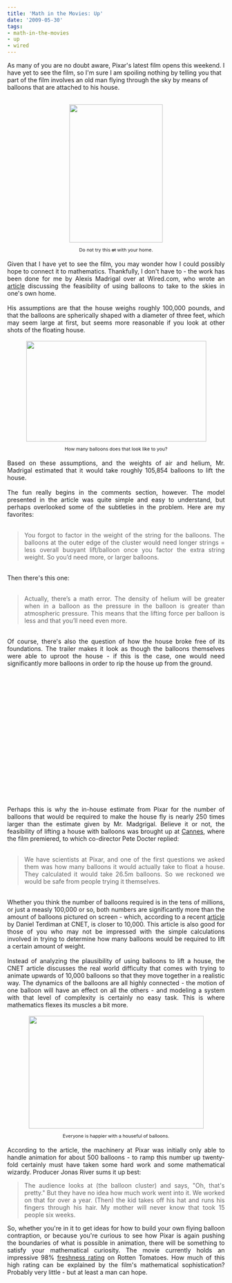 ```yaml
---
title: 'Math in the Movies: Up'
date: '2009-05-30'
tags:
- math-in-the-movies
- up
- wired
---
```


As many of you are no doubt aware, Pixar's latest film opens this weekend.  I have yet to see the film, so I'm sure I am spoiling nothing by telling you that part of the film involves an old man flying through the sky by means of balloons that are attached to his house.<br /><br /><div style="text-align: center;"><a onblur="try {parent.deselectBloggerImageGracefully();} catch(e) {}" href="http://4.bp.blogspot.com/_fM0L9abY3bo/SiHgaV9rgvI/AAAAAAAAAOw/O9iagpm0hck/s1600-h/up-pixar-poster.jpg"><img style="margin: 0px auto 10px; display: block; text-align: center; cursor: pointer; width: 216px; height: 320px;" src="http://4.bp.blogspot.com/_fM0L9abY3bo/SiHgaV9rgvI/AAAAAAAAAOw/O9iagpm0hck/s320/up-pixar-poster.jpg" alt="" id="BLOGGER_PHOTO_ID_5341797376215188210" border="0" /></a><span style="font-size:78%;">Do not try this <del>at</del> with your home.</span><br /><br /><div style="text-align: justify;">Given that I have yet to see the film, you may wonder how I could possibly hope to connect it to mathematics.  Thankfully, I don't have to - the work has been done for me by Alexis Madrigal over at Wired.com, who wrote an <a href="http://www.wired.com/wiredscience/2009/05/how-pixars-up-house-could-really-fly/">article</a> discussing the feasibility of using balloons to take to the skies in one's own home.<br /><br />His assumptions are that the house weighs roughly 100,000 pounds, and that the balloons are spherically shaped with a diameter of three feet, which may seem large at first, but seems more reasonable if you look at other shots of the floating house.<br /><br /><div style="text-align: center;"><a onblur="try {parent.deselectBloggerImageGracefully();} catch(e) {}" href="http://www.wired.com/images_blogs/wiredscience/2009/05/pixar-up-frame1.jpg"><img style="margin: 0px auto 10px; display: block; text-align: center; cursor: pointer; width: 417px; height: 233px;" src="http://www.wired.com/images_blogs/wiredscience/2009/05/pixar-up-frame1.jpg" alt="" border="0" /></a><span style="font-size:78%;">How many balloons does that look like to you?</span><br /></div><br />Based on these assumptions, and the weights of air and helium, Mr. Madrigal estimated that it would take roughly 105,854 balloons to lift the house.<br /><br />The fun really begins in the comments section, however.  The model presented in the article was quite simple and easy to understand, but perhaps overlooked some of the subtleties in the problem.  Here are my favorites:<br /><br /><blockquote>You forgot to factor in the weight of the string for the balloons. The balloons at the outer edge of the cluster would need longer strings = less overall buoyant lift/balloon once you factor the extra string weight. So you’d need more, or larger balloons.</blockquote><br />Then there's this one:<br /><br /><blockquote>Actually, there’s a math error. The density of helium will be greater when in a balloon as the pressure in the balloon is greater than atmospheric pressure. This means that the lifting force per balloon is less and that you’ll need even more.<br /></blockquote><br />Of course, there's also the question of how the house broke free of its foundations.  The trailer makes it look as though the balloons themselves were able to uproot the house - if this is the case, one would need significantly more balloons in order to rip the house up from the ground.<br /><br /><center><object height="270" width="440"><param name="movie" value="http://www.youtube.com/v/I789Pr5wLUc&amp;hl=en&amp;fs=1"><param name="allowFullScreen" value="true"><param name="allowscriptaccess" value="always"><embed src="http://www.youtube.com/v/I789Pr5wLUc&amp;hl=en&amp;fs=1" type="application/x-shockwave-flash" allowscriptaccess="always" allowfullscreen="true" height="270" width="440"></embed></object></center><br /><br />Perhaps this is why the in-house estimate from Pixar for the number of balloons that would be required to make the house fly is nearly 250 times larger than the estimate given by Mr. Madgrigal.  Believe it or not, the feasibility of lifting a house with balloons was brought up at <a href="http://www.guardian.co.uk/film/2009/may/15/cannes-diary">Cannes</a>, where the film premiered, to which co-director Pete Docter replied:<br /><br /><blockquote>We have scientists at Pixar, and one of the first questions we asked them was how many balloons it would actually take to float a house. They calculated it would take 26.5m balloons. So we reckoned we would be safe from people trying it themselves.</blockquote><br />Whether you think the number of balloons required is in the tens of millions, or just a measly 100,000 or so, both numbers are significantly more than the amount of balloons pictured on screen - which, according to a recent <a href="http://news.cnet.com/8301-13772_3-10249396-52.html">article</a> by Daniel Terdiman at CNET, is closer to 10,000. This article is also good for those of you who may not be impressed with the simple calculations involved in trying to determine how many balloons would be required to lift a certain amount of weight.<br /><br />Instead of analyzing the plausibility of using balloons to lift a house, the CNET article discusses the real world difficulty that comes with trying to animate upwards of 10,000 balloons so that they move together in a realistic way.  The dynamics of the balloons are all highly connected - the motion of one balloon will have an effect on all the others - and modeling a system with that level of complexity is certainly no easy task.  This is where mathematics flexes its muscles a bit more.<br /><br /><div style="text-align: center;"><a onblur="try {parent.deselectBloggerImageGracefully();} catch(e) {}" href="http://i.i.com.com/cnwk.1d/i/bto/20090526/UP_3_jpg_610x393.jpg"><img style="margin: 0px auto 10px; display: block; text-align: center; cursor: pointer; width: 405px; height: 261px;" src="http://i.i.com.com/cnwk.1d/i/bto/20090526/UP_3_jpg_610x393.jpg" alt="" border="0" /></a><span style="font-size:78%;">Everyone is happier with a houseful of balloons.<br /></span></div><br />According to the article, the machinery at Pixar was initially only able to handle animation for about 500 balloons - to ramp this number up twenty-fold certainly must have taken some hard work and some mathematical wizardy.  Producer Jonas River sums it up best:<br /><p></p><blockquote>The audience looks at (the balloon cluster) and says, "Oh, that's pretty." But they have no idea how much work went into it. We worked on that for over a year. (Then) the kid takes off his hat and runs his fingers through his hair. My mother will never know that took 15 people six weeks.</blockquote> <p></p>So, whether you're in it to get ideas for how to build your own flying balloon contraption, or because you're curious to see how Pixar is again pushing the boundaries of what is possible in animation, there will be something to satisfy your mathematical curiosity.  The movie currently holds an impressive 98% <a href="http://www.rottentomatoes.com/m/up/">freshness rating</a> on Rotten Tomatoes.  How much of this high rating can be explained by the film's mathematical sophistication?  Probably very little - but at least a man can hope.<br /></div></div>
